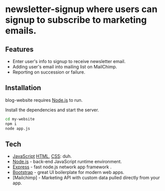 # newsletter-signup where users can signup to subscribe to marketing emails.

## Features

- Enter user's info to signup to receive newsletter email.
- Adding user's email into mailing list on MailChimp.
- Reporting on succession or failure.

## Installation

blog-website requires [Node.js] to run.

Install the dependencies and start the server.

```sh
cd my-website
npm i
node app.js
```

## Tech
- [JavaScript] [HTML], [CSS]: duh.
- [Node.js] - back-end JavaScript runtime environment.
- [Express] - fast node.js network app framework .
- [Bootstrap] - great UI boilerplate for modern web apps.
- [Mailchimp] - Marketing API with custom data pulled directly from your app.





[JavaScript]:<https://developer.mozilla.org/en-US/docs/Web/JavaScript>
[HTML]:<https://developer.mozilla.org/en-US/docs/Learn/Getting_started_with_the_web/HTML_basics>
[CSS]:<https://developer.mozilla.org/en-US/docs/Web/CSS>
[express]: <http://expressjs.com>
[Node.js]: <http://nodejs.org>
[Bootstrap]: <http://twitter.github.com/bootstrap/>
[Mailchimp API]:<https://mailchimp.com/developer/>
